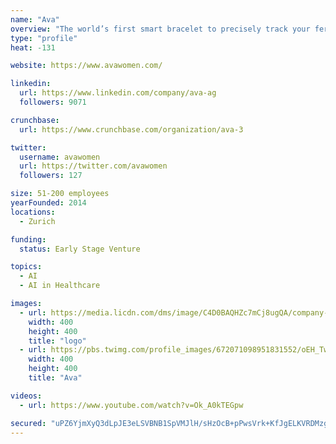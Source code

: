 ```yaml
---
name: "Ava"
overview: "The world’s first smart bracelet to precisely track your fertility, pregnancy and health – all while you sleep."
type: "profile"
heat: -131

website: https://www.avawomen.com/

linkedin:
  url: https://www.linkedin.com/company/ava-ag
  followers: 9071

crunchbase:
  url: https://www.crunchbase.com/organization/ava-3

twitter:
  username: avawomen
  url: https://twitter.com/avawomen
  followers: 127

size: 51-200 employees
yearFounded: 2014
locations:
  - Zurich

funding:
  status: Early Stage Venture

topics:
  - AI
  - AI in Healthcare

images:
  - url: https://media.licdn.com/dms/image/C4D0BAQHZc7mCj8ugQA/company-logo_400_400/0?e=1582761600&v=beta&t=JShHWXQoygOI8lWyNVIHJDtcZIKHmuSwPlrB7r0EAdc
    width: 400
    height: 400
    title: "logo"
  - url: https://pbs.twimg.com/profile_images/672071098951831552/oEH_Tw4x_400x400.png
    width: 400
    height: 400
    title: "Ava"

videos:
  - url: https://www.youtube.com/watch?v=Ok_A0kTEGpw

secured: "uPZ6YjmXyQ3dLpJE3eLSVBNB1SpVMJlH/sHzOcB+pPwsVrk+KfJgELKVRDMzgpXnyKA01fbTWoSSDrRIYNfGtJqhz6OaZ/xBnBL3tLVi+U0gN0nzLUwCtAt6bVBPMLrfq1CY+9ro81zL2BhcWs+BHxrOjRm3V27aLIcmXqa6AGV+GGB9Z0YyO6BWOuF+64BdubtDneU4wysbARzQSHOK/JOhNMhvxGTC0d9Q2UCxcG+7YTybKatiNzBW2eAxZ/lIyB/xVkUqgz/VcgI1exCXSLP6/qUMjk4W4nytoOBADozcBS5S22obXbEN6i6vKSbs;0gakap51T6iW5IkS7M+Udw=="
---
```



